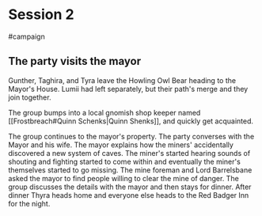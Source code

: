 # Session 2

#campaign 

## The party visits the mayor

Gunther, Taghira, and Tyra leave the Howling Owl Bear heading to the Mayor's House. Lumii had left separately, but their path's merge and they join together.

The group bumps into a local gnomish shop keeper named [[Frostbreach#Quinn Schenks|Quinn Shenks]], and quickly get acquainted.

The group continues to the mayor's property. The party converses with the Mayor and his wife. The mayor explains how the miners' accidentally discovered a new system of caves. The miner's started hearing sounds of shouting and fighting started to come within and eventually the miner's themselves started to go missing. The mine foreman and Lord Barrelsbane asked the mayor to find people willing to clear the mine of danger. The group discusses the details with the mayor and then stays for dinner. After dinner Thyra heads home and everyone else heads to the Red Badger Inn for the night.

